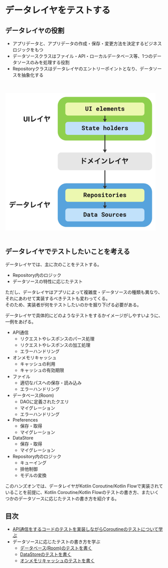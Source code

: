 # データレイヤをテストする

## データレイヤの役割

- アプリデータと、アプリデータの作成・保存・変更方法を決定するビジネスロジックをもつ
- データソースクラスはファイル・API・ローカルデータベース等、1つのデータソースのみを処理する役割
- Repositoryクラスはデータレイヤのエントリーポイントとなり、データソースを抽象化する


<br>
<br>
<img src="./images/app_architecture.jpg" width="480">
<br>
<br>

## データレイヤでテストしたいことを考える

データレイヤでは、主に次のことをテストする。

- Repository内のロジック
- データソースの特性に応じたテスト

ただし、データレイヤはアプリによって複雑度・データソースの種類も異なり、それにあわせて実装するべきテストも変わってくる。<br>
そのため、実装者が何をテストしたいのかを掘り下げる必要がある。

データレイヤで具体的にどのようなテストをするかイメージがしやすいように、一例をあげる。

- API通信
  - リクエストやレスポンスのパース処理
  - リクエストやレスポンスの加工処理
  - エラーハンドリング
- オンメモリキャッシュ
  - キャッシュの利用
  - キャッシュの有効期限
- ファイル
  - 適切なパスへの保存・読み込み
  - エラーハンドリング
- データベース(Room)
  - DAOに定義されたクエリ
  - マイグレーション
  - エラーハンドリング
- Preferences
  - 保存・取得
  - マイグレーション
- DataStore
  - 保存・取得
  - マイグレーション
- Repository内のロジック 
  - キューイング
  - 排他制御
  - モデルの変換

このハンズオンでは、データレイヤがKotlin Coroutine/Kotlin Flowで実装されていることを前提に、Kotlin Coroutine/Kotlin Flowのテストの書き方、またいくつかのデータソースに応じたテストの書き方を紹介する。


## 目次

- [API通信をするコードのテストを実装しながらCoroutineのテストについて学ぶ](./DataLayerTest_Coroutine.md)
- データソースに応じたテストの書き方を学ぶ
  - [データベース(Room)のテストを書く](./DataLayerTest_DataSource_Room.md)
  - [DataStoreのテストを書く](./DataLayerTest_DataSource_DataStore.md)
  - [オンメモリキャッシュのテストを書く](./DataLayerTest_DataSource_OnMemoryCache.md)
